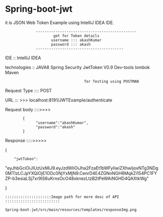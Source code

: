 # Spring-boot-jwt
it is JSON Web Token Example using IntelliJ IDEA IDE.



                  ----------------------------------------------
                          get for Token details
                         username ::: akashKumar
                         password ::: akash
                  ----------------------------------------
IDE ::
IntelliJ IDEA

technologies ::
JAVA8
Spring Security
JwtToken V0.9
Dev-tools
lombok
Maven


                                        for Testing using POSTMAN

Request Type :::: POST

URL ::: >>>  localhost:8191/JWTExample/authenticate

Request body ::::>>>>

            {
	              "username":"akashKumar",
	              "password":"akash"
            }
            
Response :::::>>>>>

{
  
  		"jwtToken":          	
"eyJhbGciOiJIUzUxMiJ9.eyJzdWIiOiJha2FzaEt1bWFyIiwiZXhwIjoxNTg3NDg0MTIzLCJpYXQiOjE1ODc0NjYxMjN9.CenrD4E4ZGNnNGH8MqkZi154PC1FYZP-b3esiaLSj7xr9IS6uKrnsOcO48xknezLtzB2tPeWAiNGHD4QAXtkWg"

}




	:::::::::::::::::::::Image path for more desc of API ::::::::::::::::::::::::: 
	
	Spring-boot-jwt/src/main/resources/templates/responseImg.png
